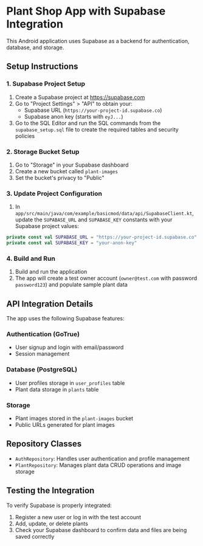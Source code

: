 # Plant Shop App with Supabase Integration

This Android application uses Supabase as a backend for authentication, database, and storage.

## Setup Instructions

### 1. Supabase Project Setup

1. Create a Supabase project at https://supabase.com
2. Go to "Project Settings" > "API" to obtain your:
   - Supabase URL (`https://your-project-id.supabase.co`)
   - Supabase anon key (starts with `eyJ...`)
3. Go to the SQL Editor and run the SQL commands from the `supabase_setup.sql` file to create the required tables and security policies

### 2. Storage Bucket Setup

1. Go to "Storage" in your Supabase dashboard
2. Create a new bucket called `plant-images`
3. Set the bucket's privacy to "Public" 

### 3. Update Project Configuration

1. In `app/src/main/java/com/example/basicmod/data/api/SupabaseClient.kt`, update the `SUPABASE_URL` and `SUPABASE_KEY` constants with your Supabase project values:

```kotlin
private const val SUPABASE_URL = "https://your-project-id.supabase.co"
private const val SUPABASE_KEY = "your-anon-key"
```

### 4. Build and Run

1. Build and run the application
2. The app will create a test owner account (`owner@test.com` with password `password123`) and populate sample plant data

## API Integration Details

The app uses the following Supabase features:

### Authentication (GoTrue)
- User signup and login with email/password
- Session management

### Database (PostgreSQL)
- User profiles storage in `user_profiles` table
- Plant data storage in `plants` table

### Storage
- Plant images stored in the `plant-images` bucket
- Public URLs generated for plant images

## Repository Classes

- `AuthRepository`: Handles user authentication and profile management
- `PlantRepository`: Manages plant data CRUD operations and image storage

## Testing the Integration

To verify Supabase is properly integrated:

1. Register a new user or log in with the test account
2. Add, update, or delete plants
3. Check your Supabase dashboard to confirm data and files are being saved correctly 